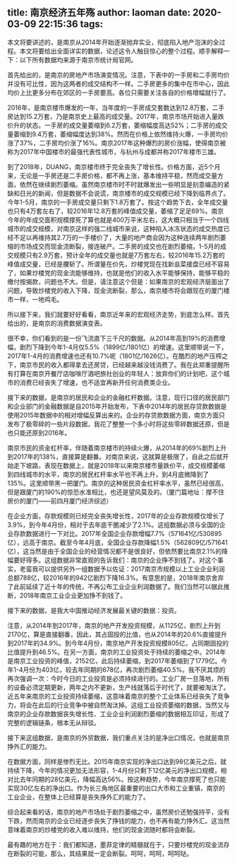 title: 南京经济五年殇
author: laoman
date: 2020-03-09 22:15:36
tags:
---
本文将要讲述的，是南京从2014年开始逐渐抛弃实业，彻底陷入地产泡沫的全过程。本文将要给出全面详实的数据，论述这令人触目惊心的整个过程。顺手解释一下：以下所有数据均来源于南京市统计局官网。

首先给出的，是南京的房地产市场演变情况。注意，下表中的一手房和二手房均价并没有可比性，因为这两者的成交结构不一样。二手房更多的集中在市中心，因此均价上比更多分布在郊区的一手房要高。各位只需要关注各自的价格增幅就行了。



2016年，是南京楼市爆发的一年，当年度的一手房成交套数达到12.8万套，二手房达到15.2万套，乃是南京史上最高的成交量。2017年，南京市场开始进入量跌价升的状态。一手房的成交量萎缩到6.2万套，萎缩幅度高达52%；二手房的成交量萎缩到9.4万套，萎缩幅度达到38%。然而在价格上依然维持火爆，一手房均价涨了37%，二手房均价涨了16%。南京2017年这种爆烈的房价涨幅，使得南京被称为2017年中国楼市的最强代表性城市，与杭州与成都并称2017年楼市三雄。

到了2018年，DUANG，南京楼市终于完全丧失了增长性。价格方面，近5个月来，无论是一手房还是二手房价格，都不再上涨，基本维持平稳，然而成交量方面，依然在继续剧烈萎缩。虽然南京楼市时不时就爆发出一些明显是刻意编造的紧缺和日光的新闻，但是数据不会说谎，南京楼市的成交规模已经下降到临界点了。今年1-5月，南京的一手房成交量只剩下1.8万套了。按这个趋势下去，全年成交量也只有4万套左右了，较2016年12.8万套的峰值成交量，萎缩了足足69%。南京今年的年成交面积规模撑死了算也就是400万平米左右，这大概只相当于一个四线城市的成交规模，对南京这样的强二线城市来说，这种陷入冰冻状态的成交热度已经不足以再维持其2.7万的一手楼价了，大量的地产商会因为这种连续两年剧烈萎缩的市场成交而现金流断裂，接连破产。二手房的成交也在剧烈萎缩，1-5月的成交规模只有2.9万套，预计全年的成交量也就是7万套左右，较2016年15.2万套的峰值成交量，已经是腰斩了。所谓量在价先，炒楼党现在找新韭菜接盘已经不容易了，如果炒楼党的现金流能够维持，也就是他们的收入水平能够保持，能够平稳的缴付按揭款，问题也不大。但是，请注意这个但是：如果南京的宏观经济层面出了问题，导致炒楼党的收入下降，现金流断裂，那么，南京楼市将会跟现在的厦门楼市一样，一地鸡毛。

所以接下来，我们就要好好看看，南京近年来的宏观经济走势，到底怎么样。首先给出的，是南京的消费数据演变表。



很不幸，你们看到的是一份飞流直下三千尺的数据。从2014年高到19%的消费增幅，剧烈下降到今年1-4月仅5.5%（1899亿/1801亿）的增速。这里顺带说一下，2017年1-4月的消费增速也还有10.7%呢（1801亿/1626亿）。在酷烈的地产压榨之下，南京市民的收入都得拿去还房贷，已经越来越没钱消费了。我在此郑重提醒所有打算在南京开餐厅店咖啡厅酒吧旅社创业的年轻人：放弃你们的计划吧，这个城市的消费已经丧失了增速，也不适宜再新开任何消费类企业。

接下来的数据，是南京的居民和企业的金融杠杆数据。注意，现行口径的居民部门和企业部门的金融数据是自2015年开始发布，下表中2014年的居民存贷款数据是使用2015年数据中的相对增幅反算出来的。企业的存贷款数据方面，南京方面只发布了极零碎的一些片段数据，我花了整整一个多小时将这些零碎数据还原，但是也只能还原到2016年。



南京市民的资金杠杆率，伴随着南京楼市的持续火爆，从2014年的69%剧烈上升到2017年的138%，直接算是翻番。对南京来说，这就算是极限了，自此之后就开始走下坡路，表现在数据上，就是2018年以来南京楼市量跌价平，成交规模萎缩到四线城市的水平，南京的居民杠杆率水平也不再上升，到4月底微降到了135%。这里顺带黑一把厦门。南京的这种居民资金杠杆率水平，虽然已经很高，但是跟厦门的190%的惊恐水准相比，也还是望风莫及的。（厦门篇地址：撑不住房价的厦门——前四月厦门经济综述）

在企业方面，存款规模则已经完全丧失增长性，2017年的企业存款规模仅增长了3.9%，到今年4月份，相对于去年底干脆减少了2.1%。这组数据必须与全国的企业存款数据进行一下对比。2017年全国企业存款增幅7.7%（571641亿/530895亿），远高于南京。截至今年4月底，全国企业存款降幅1.5%（562809亿/571641亿），这当然是由于全国企业的经营情况都不是很良好，但依然要比南京2.1%的降幅要好得多。这组数据非常直观的告诉我们：南京的企业挣不到钱了。对这个事实，老蛮我可以提供另外一组数据予以佐证：2017南京市规模以上工业企业利润总额788亿，较2016年的942亿剧烈下降16.3%。有意思的是，2018年南京舍弃了此前延续了近十年的传统，不再公布工业企业利润数据了。我们当然可以据此推断，2018年南京工业企业更加挣不到钱了。

接下来的数据，是我大中国推动经济发展最关键的数据：投资。



注意，从2014年到2017年，南京的地产开发投资规模，从1125亿，剧烈上升到2170亿，算是直接翻番，因此，其占固投的比值，也从2014年的20.6%直接提升到2017年的34.9%。到今年4月份，南京地产开发投资规模805亿，占同期固投的比值提升到46.5%。在另一方面，南京的工业投资处于持续的萎缩之中。2014年是南京工业投资的峰值，2152亿，此后持续萎缩，到2017年萎缩到了1779亿。今年1-4月份为403亿，较去年同期的678亿，再次剧烈萎缩40.5%。我不厌其烦的再次强调一次：今时今日的工业投资是必须持续进行的。工业厂房一旦落地，所有的设备必须定期更新，两年之内不更新，生产线就落后于时代了，就要被淘汰了。近五年来南京的工业投资持续萎缩，这意味着南京的整个工业体系已经丧失了竞争力，将会在此后的行业竞争中被自然淘汰掉。这组工业投资萎缩的数据，当然又与南京的企业存款数据丧失增长性、工业企业利润剧烈萎缩的数据相互印证，形成了完整的逻辑链条，根本无从辩驳。

接下来这组数据，是南京的外贸数据，我们重点关注的是净出口情况，也就是南京挣外汇的能力。


在数据方面，同样是惨烈无比。2015年南京实现的净出口达到98亿美元之后，就持续下降，今年的情况更加无法形容，1-4月份只剩下12亿美元的净出口规模，相对比去年同期的28亿美元，降幅高达56%。按这种趋势，今年南京撑死了也只能实现30亿左右的净出口。作为长三角地区最重要的出口大市和工业重镇，南京的工业企业，在整体上已经算是丧失挣外汇的能力了。

综合起来看的话，南京的地产市场处于剧烈萎缩之中，虽然房价还勉强持平，没有下跌，然而南京的企业已经逐步丧失了挣钱的能力，也不再有能力挣外汇。这当然意味着南京的炒楼党的收入难以维持，他们的现金流随时都将会断裂。

最有趣的地方在于：我们都知道，墨菲定律的精髓就在于，只要炒楼党的现金流存在断裂的可能，那么，其结果就一定会断裂。呵呵，呵呵，呵呵哒。